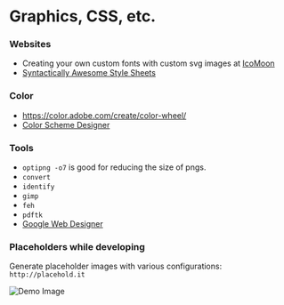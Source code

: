 # Graphics, CSS, etc.

### Websites

* Creating your own custom fonts with custom svg images at [IcoMoon](https://icomoon.io/)
* [Syntactically Awesome Style Sheets](http://sass-lang.com)

### Color

* https://color.adobe.com/create/color-wheel/
* [Color Scheme Designer](http://paletton.com/#uid=1000u0kllllaFw0g0qFqFg0w0aF)

### Tools

* `optipng -o7` is good for reducing the size of pngs.
* `convert`
* `identify`
* `gimp`
* `feh`
* `pdftk`
* [Google Web Designer](http://www.google.com/webdesigner)

### Placeholders while developing

Generate placeholder images with various configurations: `http://placehold.it`

![Demo Image](http://placehold.it/100x100?text=demo+image)

### 
